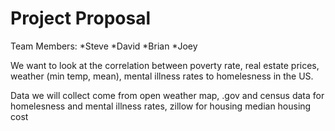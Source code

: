 # Project Proposal

Team Members:
*Steve
*David
*Brian
*Joey


We want to look at the correlation between poverty rate, real estate prices, weather (min temp, mean), mental illness rates to homelesness in the US.

Data we will collect come from open weather map, .gov and census data for homelesness and mental illness rates, zillow for housing median housing cost 
